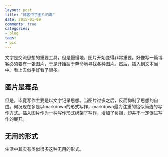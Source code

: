 ```yaml
---
layout: post
title: "博客中了图片的毒"
date: 2015-01-09
comments: true
categories:
- blog
tags:
- pic
---
```


文字是交流思想的重要工具，但是慢慢地，图片开始变得非常重要。好像写一篇博客必须要有一张图片，于是开始疲于奔命地寻找各种图片。然后，插入到文本当中。看上去似乎好看了很多。

## 图片是毒品

但是，毕竟写作主要是以文字记录思想。当图片过多之后，反而抑制了思想的自由。何况现在多是以markdown的形式写作，markdown最为注重的恰似简洁的写作方式。插入图片作为一种写作形式绑架了写作，增加了负担，却并不一定促进写作的展开。

## 无用的形式

生活中其实有类似很多这种无用的形式。
